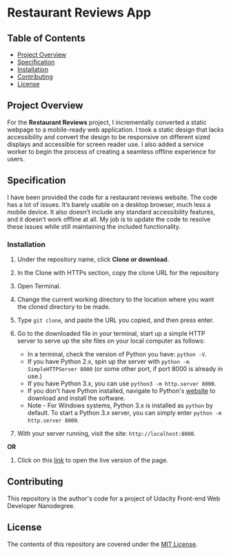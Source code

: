 # Restaurant Reviews App

## Table of Contents

* [Project Overview](#projectOverview)
* [Specification](#specification)
* [Installation](#installation)
* [Contributing](#contributing)
* [License](#license)

## Project Overview

For the **Restaurant Reviews** project, I incrementally converted a static webpage to a mobile-ready web application. I took a static design that lacks accessibility and convert the design to be responsive on different sized displays and accessible for screen reader use. I also added a service worker to begin the process of creating a seamless offline experience for users.

## Specification

I have been provided the code for a restaurant reviews website. The code has a lot of issues. It’s barely usable on a desktop browser, much less a mobile device. It also doesn’t include any standard accessibility features, and it doesn’t work offline at all. My job is to update the code to resolve these issues while still maintaining the included functionality.

### Installation

1. Under the repository name, click **Clone or download**.
2. In the Clone with HTTPs section, copy the clone URL for the repository
3. Open Terminal.
4. Change the current working directory to the location where you want the cloned directory to be made.
5. Type `git clone`, and paste the URL you copied, and then press enter.
6. Go to the downloaded file in your terminal, start up a simple HTTP server to serve up the site files on your local computer as follows:

    * In a terminal, check the version of Python you have: `python -V`.
    * If you have Python 2.x, spin up the server with `python -m SimpleHTTPServer 8000` (or some other port, if port 8000 is already in use.)
    * If you have Python 3.x, you can use `python3 -m http.server 8000`.
    * If you don't have Python installed, navigate to Python's [website](https://www.python.org/) to download and install the software.
    * Note -  For Windows systems, Python 3.x is installed as `python` by default. To start a Python 3.x server, you can simply enter `python -m http.server 8000`.

7. With your server running, visit the site: `http://localhost:8000`.

**OR**

1. Click on this [link](https://alfred-kctang.github.io/Udacity-FEND-Restaurant-Reviews-App-Project/) to open the live version of the page.

## Contributing

This repository is the author's code for a project of Udacity Front-end Web Developer Nanodegree.

## License

The contents of this repository are covered under the [MIT License](https://choosealicense.com/licenses/mit/).
